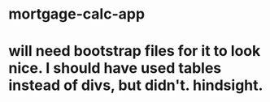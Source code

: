 # mortgage-calc-app
# will need bootstrap files for it to look nice.  I should have used tables instead of divs, but didn't.  hindsight.
